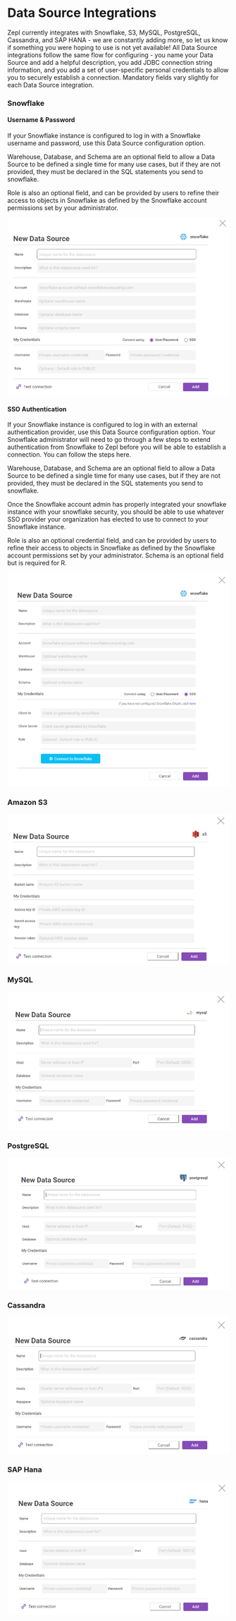 # Data Source Integrations
Zepl currently integrates with Snowflake, S3, MySQL, PostgreSQL, Cassandra, and SAP HANA - we are constantly adding more, so let us know if something you were hoping to use is not yet available!
All Data Source integrations follow the same flow for configuring - you name your Data Source and add a helpful description, you add JDBC connection string information, and you add a set of user-specific personal credentials to allow you to securely establish a connection. Mandatory fields vary slightly for each Data Source integration.

### Snowflake
#### Username & Password
If your Snowflake instance is configured to log in with a Snowflake username and password, use this Data Source configuration option.

Warehouse, Database, and Schema are an optional field to allow a Data Source to be defined a single time for many use cases, but if they are not provided, they must be declared in the SQL statements you send to snowflake.

Role is also an optional field, and can be provided by users to refine their access to objects in Snowflake as defined by the Snowflake account permissions set by your administrator.

<img src="../../../img/datasource/snowflake_create_popup_1.png" class="image-box img-100" />

#### SSO Authentication
If your Snowflake instance is configured to log in with an external authentication provider, use this Data Source configuration option. Your Snowflake administrator will need to go through a few steps to extend authentication from Snowflake to Zepl before you will be able to establish a connection. You can follow the steps here.

Warehouse, Database, and Schema are an optional field to allow a Data Source to be defined a single time for many use cases, but if they are not provided, they must be declared in the SQL statements you send to snowflake.

Once the Snowflake account admin has properly integrated your snowflake instance with your snowflake security, you should be able to use whatever SSO provider your organization has elected to use to connect to your Snowflake instance.

Role is also an optional credential field, and can be provided by users to refine their access to objects in Snowflake as defined by the Snowflake account permissions set by your administrator.  Schema is an optional field but is required for R.

<img src="../../../img/datasource/snowflake_create_popup_2.png" class="image-box img-100" />

### Amazon S3
<img src="../../../img/datasource/s3_create_popup.png" class="image-box img-100" />

### MySQL
<img src="../../../img/datasource/mysql_create_popup.png" class="image-box img-100" />

### PostgreSQL
<img src="../../../img/datasource/postgresql_create_popup.png" class="image-box img-100" />

### Cassandra
<img src="../../../img/datasource/cassandra_create_popup.png" class="image-box img-100" />

### SAP Hana
<img src="../../../img/datasource/hana_create_popup.png" class="image-box img-100" />
